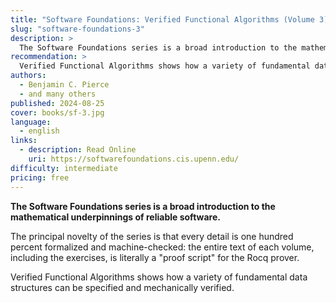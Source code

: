 ```yaml
---
title: "Software Foundations: Verified Functional Algorithms (Volume 3) "
slug: "software-foundations-3"
description: >
  The Software Foundations series is a broad introduction to the mathematical underpinnings of reliable software.
recommendation: >
  Verified Functional Algorithms shows how a variety of fundamental data structures can be specified and mechanically verified.
authors:
  - Benjamin C. Pierce
  - and many others
published: 2024-08-25
cover: books/sf-3.jpg
language:
  - english
links:
  - description: Read Online
    uri: https://softwarefoundations.cis.upenn.edu/
difficulty: intermediate
pricing: free
---
```


**The Software Foundations series is a broad introduction to the mathematical underpinnings of reliable software.**

The principal novelty of the series is that every detail is one hundred percent formalized and machine-checked: the entire text of each volume, including the exercises, is literally a "proof script" for the Rocq prover. 

Verified Functional Algorithms shows how a variety of fundamental data structures can be specified and mechanically verified.